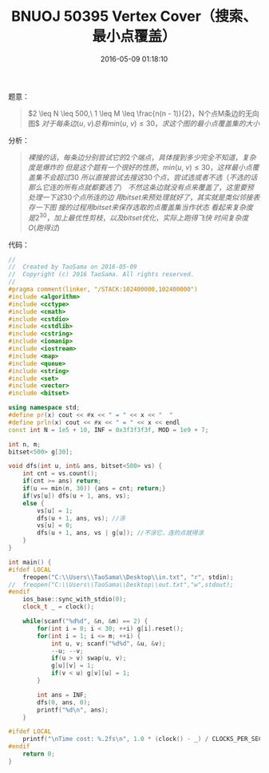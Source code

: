 ﻿---
title: BNUOJ 50395 Vertex Cover（搜索、最小点覆盖）
categories:
  - 暴力
  - 搜索
  - dfs/bfs
  - 
tags:
  - 最小点覆盖
  - 
date: 2016-05-09 01:18:10
toc: 
---
题意：
>$2 \leq N \leq 500,\ 1 \leq M \leq \frac{n(n - 1)}{2}，N个点M条边的无向图$
$对于每条边(u,\ v)总有min(u,\ v)\le30，求这个图的最小点覆盖集的大小$
<!-- more -->

分析：
>$裸搜的话，每条边分别尝试它的2个端点，具体搜到多少完全不知道，复杂度是爆炸的$
$但是这个题有一个很好的性质，min(u,\ v)\le30，这样最小点覆盖集不会超过30$
$所以直接尝试去搜这30个点，尝试选或者不选（不选的话那么它连的所有点就都要选了）$
$不然这条边就没有点来覆盖了，这里要预处理一下这30个点所连的边$
$用bitset来预处理就好了，其实就是类似邻接表存一下图$
$搜的过程用bitset来保存选取的点覆盖集当作状态$
$看起来复杂度是2^{30}，加上最优性剪枝，以及bitset优化，实际上跑得飞快$
$时间复杂度O(跑得过)$

代码：
```cpp
//
//  Created by TaoSama on 2016-05-09
//  Copyright (c) 2016 TaoSama. All rights reserved.
//
#pragma comment(linker, "/STACK:102400000,102400000")
#include <algorithm>
#include <cctype>
#include <cmath>
#include <cstdio>
#include <cstdlib>
#include <cstring>
#include <iomanip>
#include <iostream>
#include <map>
#include <queue>
#include <string>
#include <set>
#include <vector>
#include <bitset>

using namespace std;
#define pr(x) cout << #x << " = " << x << "  "
#define prln(x) cout << #x << " = " << x << endl
const int N = 1e5 + 10, INF = 0x3f3f3f3f, MOD = 1e9 + 7;

int n, m;
bitset<500> g[30];

void dfs(int u, int& ans, bitset<500> vs) {
    int cnt = vs.count();
    if(cnt >= ans) return;
    if(u == min(n, 30)) {ans = cnt; return;}
    if(vs[u]) dfs(u + 1, ans, vs);
    else {
        vs[u] = 1;
        dfs(u + 1, ans, vs); //涂
        vs[u] = 0;
        dfs(u + 1, ans, vs | g[u]); //不涂它，连的点就得涂
    }
}

int main() {
#ifdef LOCAL
    freopen("C:\\Users\\TaoSama\\Desktop\\in.txt", "r", stdin);
//  freopen("C:\\Users\\TaoSama\\Desktop\\out.txt","w",stdout);
#endif
    ios_base::sync_with_stdio(0);
    clock_t _ = clock();

    while(scanf("%d%d", &n, &m) == 2) {
        for(int i = 0; i < 30; ++i) g[i].reset();
        for(int i = 1; i <= m; ++i) {
            int u, v; scanf("%d%d", &u, &v);
            --u; --v;
            if(u > v) swap(u, v);
            g[u][v] = 1;
            if(v < u) g[v][u] = 1;
        }

        int ans = INF;
        dfs(0, ans, 0);
        printf("%d\n", ans);
    }

#ifdef LOCAL
    printf("\nTime cost: %.2fs\n", 1.0 * (clock() - _) / CLOCKS_PER_SEC);
#endif
    return 0;
}
```
